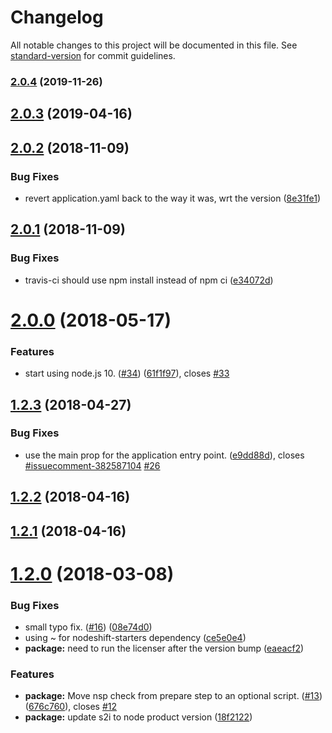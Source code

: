 # Changelog

All notable changes to this project will be documented in this file. See [standard-version](https://github.com/conventional-changelog/standard-version) for commit guidelines.

### [2.0.4](https://github.com/nodeshift-starters/nodejs-rest-http-redhat/compare/v2.0.3...v2.0.4) (2019-11-26)

## [2.0.3](https://github.com/nodeshift-starters/nodejs-rest-http-redhat/compare/v2.0.2...v2.0.3) (2019-04-16)



<a name="2.0.2"></a>
## [2.0.2](https://github.com/nodeshift-starters/nodejs-rest-http-redhat/compare/v2.0.1...v2.0.2) (2018-11-09)


### Bug Fixes

* revert application.yaml back to the way it was, wrt the version ([8e31fe1](https://github.com/nodeshift-starters/nodejs-rest-http-redhat/commit/8e31fe1))



<a name="2.0.1"></a>
## [2.0.1](https://github.com/nodeshift-starters/nodejs-rest-http-redhat/compare/v2.0.0...v2.0.1) (2018-11-09)


### Bug Fixes

* travis-ci should use npm install instead of npm ci ([e34072d](https://github.com/nodeshift-starters/nodejs-rest-http-redhat/commit/e34072d))



<a name="2.0.0"></a>
# [2.0.0](https://github.com/nodeshift-starters/nodejs-rest-http-redhat/compare/v1.2.3...v2.0.0) (2018-05-17)


### Features

* start using node.js 10. ([#34](https://github.com/nodeshift-starters/nodejs-rest-http-redhat/issues/34)) ([61f1f97](https://github.com/nodeshift-starters/nodejs-rest-http-redhat/commit/61f1f97)), closes [#33](https://github.com/nodeshift-starters/nodejs-rest-http-redhat/issues/33)



<a name="1.2.3"></a>
## [1.2.3](https://github.com/nodeshift-starters/nodejs-rest-http-redhat/compare/v1.2.2...v1.2.3) (2018-04-27)


### Bug Fixes

* use the main prop for the application entry point. ([e9dd88d](https://github.com/nodeshift-starters/nodejs-rest-http-redhat/commit/e9dd88d)), closes [#issuecomment-382587104](https://github.com/nodeshift-starters/nodejs-rest-http-redhat/issues/issuecomment-382587104) [#26](https://github.com/nodeshift-starters/nodejs-rest-http-redhat/issues/26)



<a name="1.2.2"></a>
## [1.2.2](https://github.com/nodeshift-starters/nodejs-rest-http-redhat/compare/v1.2.1...v1.2.2) (2018-04-16)



<a name="1.2.1"></a>
## [1.2.1](https://github.com/nodeshift-starters/nodejs-rest-http-redhat/compare/v1.2.0...v1.2.1) (2018-04-16)



<a name="1.2.0"></a>
# [1.2.0](https://github.com/nodeshift-starters/nodejs-rest-http-redhat/compare/v1.1.1...v1.2.0) (2018-03-08)


### Bug Fixes

* small typo fix. ([#16](https://github.com/nodeshift-starters/nodejs-rest-http-redhat/issues/16)) ([08e74d0](https://github.com/nodeshift-starters/nodejs-rest-http-redhat/commit/08e74d0))
* using ~ for nodeshift-starters dependency ([ce5e0e4](https://github.com/nodeshift-starters/nodejs-rest-http-redhat/commit/ce5e0e4))
* **package:** need to run the licenser after the version bump ([eaeacf2](https://github.com/nodeshift-starters/nodejs-rest-http-redhat/commit/eaeacf2))


### Features

* **package:** Move nsp check from prepare step to an optional script. ([#13](https://github.com/nodeshift-starters/nodejs-rest-http-redhat/issues/13)) ([676c760](https://github.com/nodeshift-starters/nodejs-rest-http-redhat/commit/676c760)), closes [#12](https://github.com/nodeshift-starters/nodejs-rest-http-redhat/issues/12)
* **package:** update s2i to node product version ([18f2122](https://github.com/nodeshift-starters/nodejs-rest-http-redhat/commit/18f2122))

